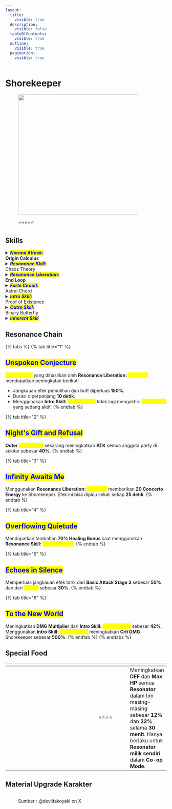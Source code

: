 ```yaml
---
layout:
  title:
    visible: true
  description:
    visible: false
  tableOfContents:
    visible: true
  outline:
    visible: true
  pagination:
    visible: true
---
```


# Shorekeeper

<figure><img src="https://wuthering.wiki/img/rolecard_1505.png" alt="" width="375"><figcaption><p><span data-gb-custom-inline data-tag="emoji" data-code="2b50">⭐</span><span data-gb-custom-inline data-tag="emoji" data-code="2b50">⭐</span><span data-gb-custom-inline data-tag="emoji" data-code="2b50">⭐</span><span data-gb-custom-inline data-tag="emoji" data-code="2b50">⭐</span><span data-gb-custom-inline data-tag="emoji" data-code="2b50">⭐</span></p></figcaption></figure>

## Skills

<details>

<summary><em><mark style="color:blue;"><strong>Normal Attack:</strong></mark></em><br><strong>Origin Calculus</strong></summary>

<mark style="color:blue;">**Basic Attack**</mark>\
Melakukan hingga **4 serangan berturut-turut** yang memberikan <img src="https://wuthering.wiki/img/element_5.png" alt="" data-size="line"> **Spectro DMG**. Setiap hit akan menghasilkan **1&#x20;**_<mark style="color:yellow;">**Collapsed Core**</mark>._\
\
<mark style="color:blue;">**Heavy Attack**</mark>\
Tahan tombol **Normal Attack** untuk masuk ke _<mark style="color:yellow;">**Unbound Form**</mark>_, yang terus mengonsumsi **STA**. Saat berada dalam mode ini, Shorekeeper akan:

* Menghasilkan **1** segmen _<mark style="color:yellow;">**Deductive Data**</mark>_ setiap detik.
* Secara otomatis mengumpulkan collectible dari tanaman di sekitar.\
  Ketika **STA** habis atau jika melakukan aksi seperti **Basic Attack**, _<mark style="color:yellow;">**Unbound Form**</mark>_ akan berakhir dan memberikan <img src="https://wuthering.wiki/img/element_5.png" alt="" data-size="line"> **Spectro DMG** ke target. Setiap segmen _<mark style="color:yellow;">**Deductive Data**</mark>_ yang terkumpul akan berubah menjadi <mark style="color:yellow;">**Empirical Data**</mark> dan menghasilkan _<mark style="color:yellow;">**Collapsed Core**</mark>_.

<mark style="color:blue;">**Mid-air Attack**</mark>\
Mengonsumsi **STA** untuk melakukan **Plunging Attack**. Setiap hit menghasilkan **1&#x20;**_<mark style="color:yellow;">**Collapsed Core**</mark>_. \
Tekan tombol **Normal Attack** dengan cepat setelah **Plunging Attack** untuk langsung melakukan **Basic Attack Stage 2**.\
<mark style="color:blue;">**Dodge Counter**</mark>\
tekan tombol **Normal Attack** setelah berhasil melakukan **Dodge** untuk menyerang target dan memberikan <img src="https://wuthering.wiki/img/element_5.png" alt="" data-size="line"> **Spectro DMG**.

</details>

<details>

<summary><em><mark style="color:blue;"><strong>Resonance Skill:</strong></mark></em><br>Chaos Theory</summary>

Memulihkan HP semua anggota party di sekitar dan memanggil **5&#x20;**_<mark style="color:yellow;">**Dim Star Butterflies**</mark>_ yang secara otomatis melacak serta menyerang target, memberikan <img src="https://wuthering.wiki/img/element_5.png" alt="" data-size="line"> **Spectro DMG**. \
Jika langsung melanjutkan dengan **Basic Attack**, siklus **Basic Attack** akan dimulai dari **Stage 2**.\
Dapat digunakan saat di udara.

</details>

<details>

<summary><em><mark style="color:blue;"><strong>Resonance Liberation:</strong></mark></em><br><strong>End Loop</strong></summary>

<mark style="color:blue;">**Outer Stellarealm**</mark>\
Menciptakan <mark style="color:yellow;">**Outer Stellarealm**</mark> yang secara terus-menerus memulihkan **HP** semua anggota party di dalam area efeknya. \
Efek ini bisa dipicu setiap **3 detik sekali**.

<mark style="color:blue;">**Inner Stellarealm**</mark>\
Saat anggota party menggunakan **Intro Skill** di dalam <mark style="color:yellow;">**Outer Stellarealm**</mark>, area tersebut berevolusi menjadi <mark style="color:yellow;">**Inner Stellarealm**</mark>.

* Dalam area <mark style="color:yellow;">**Inner Stellarealm**</mark>, setiap **0.2% Shorekeeper's Energy Regen** akan memberikan **0.01% peningkatan Crit Rate** ke seluruh anggota party, hingga maksimal **12.5%**.
* <mark style="color:yellow;">**Inner Stellarealm**</mark> mewarisi semua efek dari <mark style="color:yellow;">**Outer Stellarealm**</mark>.

<mark style="color:blue;">**Supernal Stellarealm**</mark>\
Saat anggota party menggunakan **Intro Skill** di dalam <mark style="color:yellow;">**Inner Stellarealm**</mark>, area tersebut berevolusi menjadi <mark style="color:yellow;">**Supernal Stellarealm**</mark>.

* Dalam area <mark style="color:yellow;">**Supernal Stellarealm**</mark>, setiap **0.1% Shorekeeper's Energy Regen** akan memberikan **0.01% peningkatan Crit DMG** ke seluruh anggota party, hingga maksimal **25%**.
* <mark style="color:yellow;">**Supernal Stellarealm**</mark> mewarisi semua efek dari <mark style="color:yellow;">**Inner Stellarealm**</mark>

</details>

<details>

<summary><em><mark style="color:blue;"><strong>Forte Circuit:</strong></mark></em><br>Astral Chord</summary>

<mark style="color:blue;">**Flare Star Butterfly**</mark>\
Menyerang target dengan **Normal Attack** akan menghasilkan _<mark style="color:yellow;">**Collapsed Core**</mark>_, yang setelah 6 detik akan berubah menjadi <mark style="color:yellow;">**Flare Star Butterfly**</mark>. \
<mark style="color:yellow;">**Flare Star Butterflies**</mark> secara otomatis melacak dan menyerang target, memberikan <img src="https://wuthering.wiki/img/element_5.png" alt="" data-size="line"> **Spectro DMG**. Jika sudah ada **5** _<mark style="color:yellow;">**Collapsed Cores**</mark>_, hit **Basic Attack** berikutnya akan langsung mengubah satu _<mark style="color:yellow;">**Collapsed Core**</mark>_ menjadi <mark style="color:yellow;">**Flare Star Butterfly**</mark>.

<mark style="color:blue;">**Illation**</mark>\
Saat Shorekeeper memiliki 5 segmen <mark style="color:yellow;">**Empirical Data**</mark>, menggunakan **Heavy Attack** akan mengonsumsi semua segmen tersebut untuk menarik target di sekitar dan memberikan <img src="https://wuthering.wiki/img/element_5.png" alt="" data-size="line"> **Spectro DMG**. Semua _<mark style="color:yellow;">**Collapsed Cores**</mark>_ yang ada juga akan langsung berubah menjadi <mark style="color:yellow;">**Flare Star Butterflies**</mark>.

<mark style="color:blue;">**Transmutation**</mark>\
Saat Shorekeeper memiliki 5 segmen <mark style="color:yellow;">**Empirical Data**</mark>, menggunakan **Mid-air Attack** akan mengonsumsi semua segmen tersebut untuk memberikan <img src="https://wuthering.wiki/img/element_5.png" alt="" data-size="line"> **Spectro DMG**. \
Semua _<mark style="color:yellow;">**Collapsed Cores**</mark>_ yang ada juga akan langsung berubah menjadi <mark style="color:yellow;">**Flare Star Butterflies**</mark>. Tekan tombol **Normal Attack** dengan cepat setelahnya untuk langsung melakukan **Basic Attack Stage 2**.

<mark style="color:blue;">**Empirical Data**</mark>\
Shorekeeper dapat menyimpan hingga **5 segmen** <mark style="color:yellow;">**Empirical Data**</mark>.

* Mendapatkan **1** segmen saat **Basic Attack Stage 1, 2, atau 4** mengenai target.
* Mendapatkan **2** segmen saat **Basic Attack Stage 3** mengenai target.
* Mendapatkan **1** segmen saat **Mid-air Attack** mengenai target.
* Mendapatkan **1** segmen saat **Dodge Counter** mengenai target.

</details>

<details>

<summary><em><mark style="color:blue;"><strong>Intro Skill:</strong></mark></em><br>Proof of Existence</summary>

<mark style="color:blue;">**Enlightenment**</mark>\
Shorekeeper muncul untuk memulihkan **HP** semua anggota party di sekitar dan memanggil **5&#x20;**_<mark style="color:yellow;">**Dim Star Butterflies**</mark>_ yang otomatis melacak serta menyerang target, memberikan <img src="https://wuthering.wiki/img/element_5.png" alt="" data-size="line"> **Spectro DMG.** \
Serangan ini dihitung sebagai **Resonance Skill DMG**.

<mark style="color:blue;">**Discernment**</mark>\
Saat <mark style="color:yellow;">**Supernal Stellarealm**</mark> terbentuk, **Intro Skill** pertama Shorekeeper selama durasi ini akan digantikan dengan **Intro Skill&#x20;**<mark style="color:yellow;">**Discernment.**</mark> Mengaktifkan <mark style="color:yellow;">**Discernment**</mark> akan mengakhiri <mark style="color:yellow;">**Stellarealm**</mark> yang sedang aktif, memulihkan **HP** semua anggota party di sekitar, dan memberikan <img src="https://wuthering.wiki/img/element_5.png" alt="" data-size="line"> **Spectro DMG** ke target. \
Serangan ini **dijamin Critical Hit** dan dihitung sebagai **Resonance Liberation DMG**.\
**Intro Skill&#x20;**<mark style="color:yellow;">**Discernment**</mark> hanya bisa diaktifkan sekali setiap kali <mark style="color:yellow;">**Supernal Stellarealm**</mark> terbentuk.

</details>

<details>

<summary><em><mark style="color:blue;"><strong>Outro Skill:</strong></mark></em><br>Binary Butterfly</summary>

Shorekeeper memanggil **1&#x20;**<mark style="color:yellow;">**Flare Star Butterfly**</mark> dan **1&#x20;**_<mark style="color:yellow;">**Dim Star Butterfly**</mark>_ yang mengitari Resonator di medan pertempuran selama **maksimal 30 detik**, memberikan efek berikut:

* Jika Resonator terkena serangan atau terpental, menekan tombol **Dodge** akan langsung membatalkan gangguan tersebut, memicu **Dodge** yang berhasil. \
  Jika Resonator sedang melayang dan dekat dengan tanah, mereka bisa langsung mendarat dengan posisi berdiri. Efek ini bisa digunakan hingga **5 kali**.
* Semua anggota party di sekitar mendapatkan **15% peningkatan DMG**.

</details>

<details>

<summary><em><mark style="color:blue;"><strong>Inherent Skill</strong></mark></em></summary>

<mark style="color:blue;">**Life Entwined**</mark>\
Saat Resonator lain selain Shorekeeper menerima serangan fatal, mereka tidak akan langsung **KO** tetapi malah dipulihkan sebesar **50% HP** dari total **HP** Shorekeeper, sementara Shorekeeper kehilangan jumlah **HP** yang sama. \
**HP** Shorekeeper tidak akan turun di bawah **1** karena efek ini.\
Efek ini bisa diaktifkan sekali setiap **10 menit**.

<mark style="color:blue;">**Self Gravitation**</mark>\
Saat Resonator di medan pertempuran berada dalam jangkauan <mark style="color:yellow;">**Stellarealm**</mark>, **Energy Regen** Shorekeeper meningkat **10%**. \
Jika **Rover** ada dalam tim, Energy Regen Rover juga meningkat **10%**.

</details>

## Resonance Chain

{% tabs %}
{% tab title="1" %}
## <mark style="color:blue;">Unspoken Conjecture</mark>

<mark style="color:yellow;">**Stellarealms**</mark> yang dihasilkan oleh **Resonance Liberation:&#x20;**<mark style="color:yellow;">**End Loop**</mark> mendapatkan peningkatan berikut:

* Jangkauan efek pemulihan dan buff diperluas **150%**.
* Durasi diperpanjang **10 detik**.
* Menggunakan **Intro Skill:&#x20;**<mark style="color:yellow;">**Discernment**</mark> tidak lagi mengakhiri <mark style="color:yellow;">**Stellarealm**</mark> yang sedang aktif.
{% endtab %}

{% tab title="2" %}
## <mark style="color:blue;">Night's Gift and Refusal</mark>

**Outer&#x20;**<mark style="color:yellow;">**Stellarealm**</mark> sekarang meningkatkan **ATK** semua anggota party di sekitar sebesar **40%**.
{% endtab %}

{% tab title="3" %}
## <mark style="color:blue;">Infinity Awaits Me</mark>

Menggunakan **Resonance Liberation:&#x20;**<mark style="color:yellow;">**End Loop**</mark> memberikan **20 Concerto Energy** ke Shorekeeper. Efek ini bisa dipicu sekali setiap **25 detik**.
{% endtab %}

{% tab title="4" %}
## <mark style="color:blue;">Overflowing Quietude</mark>

Mendapatkan tambahan **70% Healing Bonus** saat menggunakan **Resonance Skill:&#x20;**<mark style="color:yellow;">**Chaos Theory**</mark>.
{% endtab %}

{% tab title="5" %}
## <mark style="color:blue;">Echoes in Silence</mark>

Memperluas jangkauan efek tarik dari **Basic Attack Stage 3** sebesar **50%** dan dari <mark style="color:yellow;">**Illation**</mark> sebesar **30%**.
{% endtab %}

{% tab title="6" %}
## <mark style="color:blue;">To the New World</mark>

Meningkatkan **DMG Multiplier** dari **Intro Skill:&#x20;**<mark style="color:yellow;">**Discernment**</mark> sebesar **42%**. Menggunakan **Intro Skill:&#x20;**<mark style="color:yellow;">**Discernment**</mark> meningkatkan **Crit DMG** Shorekeeper sebesar **500%**.
{% endtab %}
{% endtabs %}

## Special Food

<table data-header-hidden><thead><tr><th width="267"></th><th width="136" align="center"></th><th></th></tr></thead><tbody><tr><td><img src="https://wuthering.wiki/img/item_80001039.png" alt=""></td><td align="center"><span data-gb-custom-inline data-tag="emoji" data-code="2b50">⭐</span><span data-gb-custom-inline data-tag="emoji" data-code="2b50">⭐</span><span data-gb-custom-inline data-tag="emoji" data-code="2b50">⭐</span><span data-gb-custom-inline data-tag="emoji" data-code="2b50">⭐</span></td><td>Meningkatkan <strong>DEF</strong> dan <strong>Max HP</strong> semua <strong>Resonator</strong> dalam tim masing-masing sebesar <strong>12%</strong> dan <strong>22%</strong> selama <strong>30 menit</strong>. Hanya berlaku untuk <strong>Resonator milik sendiri</strong> dalam <strong>Co-op Mode</strong>.</td></tr></tbody></table>

## Material Upgrade Karakter

<figure><img src="https://i.postimg.cc/MpBw5XY4/Shorekeeper.png" alt=""><figcaption><p>Sumber :  @deviltakoyaki on X</p></figcaption></figure>
